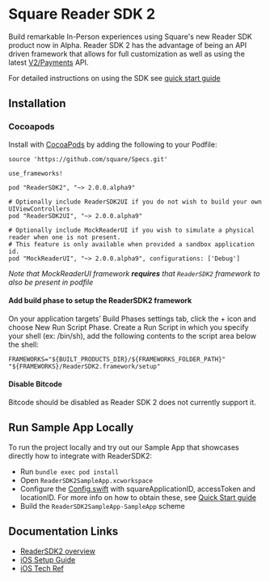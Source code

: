 # Square Reader SDK 2

Build remarkable In-Person experiences using Square's new Reader SDK product now in Alpha. Reader SDK 2 has the advantage of being an API driven framework that allows for full customization as well as using the latest [V2/Payments](https://developer.squareup.com/explorer/square/payments-api/list-payments) API.

For detailed instructions on using the SDK see [quick start guide](quick-start.md)

## Installation

### Cocoapods

Install with [CocoaPods](http://cocoapods.org/) by adding the following to your Podfile:

```
source 'https://github.com/square/Specs.git'

use_frameworks!

pod "ReaderSDK2", "~> 2.0.0.alpha9"

# Optionally include ReaderSDK2UI if you do not wish to build your own UIViewControllers
pod "ReaderSDK2UI", "~> 2.0.0.alpha9"

# Optionally include MockReaderUI if you wish to simulate a physical reader when one is not present.
# This feature is only available when provided a sandbox application id. 
pod "MockReaderUI", "~> 2.0.0.alpha9", configurations: ['Debug']
```
_Note that MockReaderUI framework **requires** that `ReaderSDK2` framework to also be present in podfile_

#### Add build phase to setup the ReaderSDK2 framework ####

On your application targets’ Build Phases settings tab, click the + icon and choose New Run Script Phase. Create a Run Script in which you specify your shell (ex: /bin/sh), add the following contents to the script area below the shell:
```
FRAMEWORKS="${BUILT_PRODUCTS_DIR}/${FRAMEWORKS_FOLDER_PATH}"
"${FRAMEWORKS}/ReaderSDK2.framework/setup"
```

#### Disable Bitcode

Bitcode should be disabled as Reader SDK 2 does not currently support it.

## Run Sample App Locally

To run the project locally and try out our Sample App that showcases directly how to integrate with ReaderSDK2:

* Run `bundle exec pod install`
* Open `ReaderSDK2SampleApp.xcworkspace`
* Configure the [Config.swift](Apps/ReaderSDK2SampleApp/Sources/Config.swift) with squareApplicationID, accessToken and locationID. For more info on how to obtain these, see [Quick Start guide](quick-start.md)
* Build the `ReaderSDK2SampleApp-SampleApp` scheme

## Documentation Links
* [ReaderSDK2 overview](https://docs.google.com/document/d/1SwWf8Q8DQWN8_qZfUCFkUkKCx0Iek5CAsbAPpsJH3FQ/edit?usp=sharing)
* [iOS Setup Guide](https://docs.google.com/document/d/1ia9YkfE0hRo0Y2_TgohD38LvXXTW6ezr3jtgzQE9TkI/edit?usp=sharing)
* [iOS Tech Ref](https://drive.google.com/file/d/1K8PNNYIRTNg-wA-5nZexpZgAhRxlf07V/view?usp=sharing)

